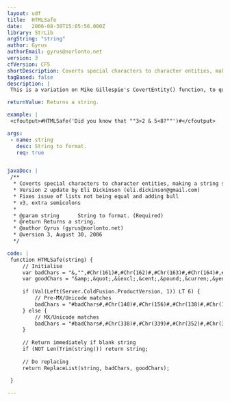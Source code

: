 ```yaml
---
layout: udf
title:  HTMLSafe
date:   2006-08-30T15:05:56.000Z
library: StrLib
argString: "string"
author: Gyrus
authorEmail: gyrus@norlonto.net
version: 3
cfVersion: CF5
shortDescription: Coverts special characters to character entities, making a string safe for display in HTML.
tagBased: false
description: |
 This is a variation on Mike Gillespie's CovertEntity() function, to quickly parse a string for safe display in HTML. Includes decimal entity codes for non-standard characters, and dynamically adjusts to Unicode or non-Unicode matching, depending on CF version.

returnValue: Returns a string.

example: |
 <cfoutput>#HTMLSafe('Did you know that ""3>2 & 5<8?""')#</cfoutput>

args:
 - name: string
   desc: String to format.
   req: true


javaDoc: |
 /**
  * Coverts special characters to character entities, making a string safe for display in HTML.
  * Version 2 update by Eli Dickinson (eli.dickinson@gmail.com)
  * Fixes issue of lists not being equal and adding bull
  * v3, extra semicolons
  * 
  * @param string      String to format. (Required)
  * @return Returns a string. 
  * @author Gyrus (gyrus@norlonto.net) 
  * @version 3, August 30, 2006 
  */

code: |
 function HTMLSafe(string) {
     // Initialise
     var badChars = "&,"",#Chr(161)#,#Chr(162)#,#Chr(163)#,#Chr(164)#,#Chr(165)#,#Chr(166)#,#Chr(167)#,#Chr(168)#,#Chr(169)#,#Chr(170)#,#Chr(171)#,#Chr(172)#,#Chr(173)#,#Chr(174)#,#Chr(175)#,#Chr(176)#,#Chr(177)#,#Chr(178)#,#Chr(179)#,#Chr(180)#,#Chr(181)#,#Chr(182)#,#Chr(183)#,#Chr(184)#,#Chr(185)#,#Chr(186)#,#Chr(187)#,#Chr(188)#,#Chr(189)#,#Chr(190)#,#Chr(191)#,#Chr(215)#,#Chr(247)#,#Chr(192)#,#Chr(193)#,#Chr(194)#,#Chr(195)#,#Chr(196)#,#Chr(197)#,#Chr(198)#,#Chr(199)#,#Chr(200)#,#Chr(201)#,#Chr(202)#,#Chr(203)#,#Chr(204)#,#Chr(205)#,#Chr(206)#,#Chr(207)#,#Chr(208)#,#Chr(209)#,#Chr(210)#,#Chr(211)#,#Chr(212)#,#Chr(213)#,#Chr(214)#,#Chr(216)#,#Chr(217)#,#Chr(218)#,#Chr(219)#,#Chr(220)#,#Chr(221)#,#Chr(222)#,#Chr(223)#,#Chr(224)#,#Chr(225)#,#Chr(226)#,#Chr(227)#,#Chr(228)#,#Chr(229)#,#Chr(230)#,#Chr(231)#,#Chr(232)#,#Chr(233)#,#Chr(234)#,#Chr(235)#,#Chr(236)#,#Chr(237)#,#Chr(238)#,#Chr(239)#,#Chr(240)#,#Chr(241)#,#Chr(242)#,#Chr(243)#,#Chr(244)#,#Chr(245)#,#Chr(246)#,#Chr(248)#,#Chr(249)#,#Chr(250)#,#Chr(251)#,#Chr(252)#,#Chr(253)#,#Chr(254)#,#Chr(255)#";
     var goodChars = "&amp;,&quot;,&iexcl;,&cent;,&pound;,&curren;,&yen;,&brvbar;,&sect;,&uml;,&copy;,&ordf;,&laquo;,&not;,&shy;,&reg;,&macr;,&deg;,&plusmn;,&sup2;,&sup3;,&acute;,&micro;,&para;,&middot;,&cedil;,&sup1;,&ordm;,&raquo;,&frac14;,&frac12;,&frac34;,&iquest;,&times;,&divide;,&Agrave;,&Aacute;,&Acirc;,&Atilde;,&Auml;,&Aring;,&AElig;,&Ccedil;,&Egrave;,&Eacute;,&Ecirc;,&Euml;,&Igrave;,&Iacute;,&Icirc;,&Iuml;,&ETH;,&Ntilde;,&Ograve;,&Oacute;,&Ocirc;,&Otilde;,&Ouml;,&Oslash;,&Ugrave;,&Uacute;,&Ucirc;,&Uuml;,&Yacute;,&THORN;,&szlig;,&agrave;,&aacute;,&acirc;,&atilde;,&auml;,&aring;,&aelig;,&ccedil;,&egrave;,&eacute;,&ecirc;,&euml;,&igrave;,&iacute;,&icirc;,&iuml;,&eth;,&ntilde;,&ograve;,&oacute;,&ocirc;,&otilde;,&ouml;,&oslash;,&ugrave;,&uacute;,&ucirc;,&uuml;,&yacute;,&thorn;,&yuml;,&##338;,&##339;,&##352;,&##353;,&##376;,&##710;,&##8211;,&##8212;,&##8216;,&##8217;,&##8218;,&##8220;,&##8221;,&##8222;,&##8224;,&##8225;,&##8240;,&##8249;,&##8250;,&##8364;,<sup><small>TM</small></sup>,&bull;";
 
     if (Val(Left(Server.ColdFusion.ProductVersion, 1)) LT 6) {
         // Pre-MX/Unicode matches
         badChars = "#badChars#,#Chr(140)#,#Chr(156)#,#Chr(138)#,#Chr(154)#,#Chr(159)#,#Chr(136)#,#Chr(150)#,#Chr(151)#,#Chr(145)#,#Chr(146)#,#Chr(130)#,#Chr(147)#,#Chr(148)#,#Chr(132)#,#Chr(134)#,#Chr(135)#,#Chr(137)#,#Chr(139)#,#Chr(155)#,#Chr(128)#,#Chr(153)#,#Chr(149)#";
     } else {
         // MX/Unicode matches
         badChars = "#badChars#,#Chr(338)#,#Chr(339)#,#Chr(352)#,#Chr(353)#,#Chr(376)#,#Chr(710)#,#Chr(8211)#,#Chr(8212)#,#Chr(8216)#,#Chr(8217)#,#Chr(8218)#,#Chr(8220)#,#Chr(8221)#,#Chr(8222)#,#Chr(8224)#,#Chr(8225)#,#Chr(8240)#,#Chr(8249)#,#Chr(8250)#,#Chr(8364)#,#Chr(8482)#,#Chr(8226)#";
     }
 
     // Return immediately if blank string
     if (NOT Len(Trim(string))) return string;
     
     // Do replacing
     return ReplaceList(string, badChars, goodChars);
 
 }

---
```


